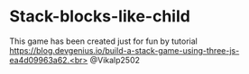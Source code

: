 # Stack-blocks-like-child

This game has been created just for fun by tutorial <br>
https://blog.devgenius.io/build-a-stack-game-using-three-js-ea4d09963a62.<br>
@Vikalp2502
